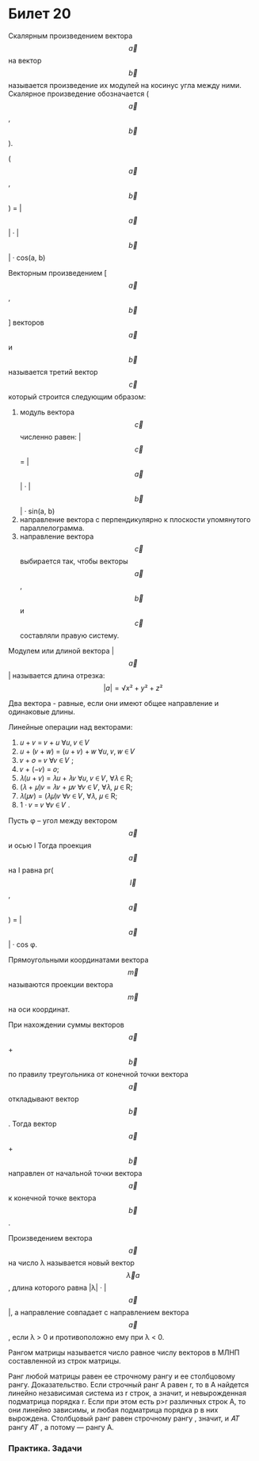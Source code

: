 # Билет 20

Скалярным произведением вектора $$\vec{a}$$ на вектор $$\vec{b}$$ называется произведение их модулей на косинус угла между ними. Скалярное произведение обозначается ($$\vec{a}$$, $$\vec{b}$$).&#x20;

($$\vec{a}$$, $$\vec{b}$$) = |$$\vec{a}$$| · |$$\vec{b}$$| · cos(a, b)&#x20;

Векторным произведением \[$$\vec{a}$$, $$\vec{b}$$] векторов  $$\vec{a}$$ и $$\vec{b}$$ называется третий вектор $$\vec{с}$$  который строится следующим образом:

1. модуль вектора $$\vec{с}$$ численно равен: |$$\vec{с}$$  = |$$\vec{a}$$| · |$$\vec{b}$$| · sin(a, b)
2. направление вектора c перпендикулярно к плоскости упомянутого параллелограмма.
3. направление вектора $$\vec{с}$$ выбирается так, чтобы векторы $$\vec{a}$$, $$\vec{b}$$ и $$\vec{с}$$ составляли правую систему.&#x20;

Модулем или длиной вектора |$$\vec{a}$$| называется длина отрезка: $$|a| = √x²+y²+z²$$

Два вектора - равные, если они имеют общее направление и одинаковые длины.&#x20;

Линейные операции над векторами:

1. 𝑢 + 𝑣 = 𝑣 + 𝑢 ∀𝑢, 𝑣 ∈ 𝑉
2. 𝑢 + (𝑣 + 𝑤) = (𝑢 + 𝑣) + 𝑤 ∀𝑢, 𝑣, 𝑤 ∈ 𝑉
3. 𝑣 + 𝑜 = 𝑣 ∀𝑣         ∈ 𝑉 ;
4. 𝑣 + (−𝑣) = 𝑜;
5. 𝜆(𝑢 + 𝑣) = 𝜆𝑢 + 𝜆𝑣 ∀𝑢, 𝑣 ∈ 𝑉, ∀𝜆 ∈ R;
6. (𝜆 + 𝜇)𝑣 = 𝜆𝑣 + 𝜇𝑣 ∀𝑣 ∈ 𝑉, ∀𝜆, 𝜇 ∈ R;
7. 𝜆(𝜇𝑣) = (𝜆𝜇)𝑣 ∀𝑣 ∈ 𝑉, ∀𝜆, 𝜇 ∈ R;
8. 1 · 𝑣 = 𝑣 ∀𝑣 ∈ 𝑉 .&#x20;

Пусть φ – угол между вектором $$\vec{a}$$ и осью l Тогда проекция $$\vec{a}$$ на I равна pr( $$\vec{I}$$, $$\vec{a}$$) = |$$\vec{a}$$| · cos φ.&#x20;

Прямоугольными координатами вектора $$\vec{m}$$ называются проекции вектора $$\vec{m}$$ на оси координат.&#x20;

При нахождении суммы векторов $$\vec{a}$$ + $$\vec{b}$$ по правилу треугольника от конечной точки вектора $$\vec{a}$$ откладывают вектор $$\vec{b}$$ . Тогда вектор $$\vec{a}$$ + $$\vec{b}$$ направлен от начальной точки вектора $$\vec{a}$$ к конечной точке вектора $$\vec{b}$$ .&#x20;

Произведением вектора $$\vec{a}$$ на число λ называется новый вектор $$\vec{λ}a$$, длина которого равна |λ| · |$$\vec{a}$$|, а направление совпадает с направлением вектора $$\vec{a}$$ , если λ > 0 и противоположно ему при λ < 0.

Рангом матрицы называется число равное числу векторов в МЛНП составленной из строк матрицы.&#x20;

Ранг любой матрицы равен ее строчному рангу и ее столбцовому рангу. Доказательство. Если строчный ранг A равен r, то в A найдется линейно независимая система из r строк, а значит, и невырожденная подматрица порядка r. Если при этом есть p>r различных строк A, то они линейно зависимы, и любая подматрица порядка p в них вырождена. Столбцовый ранг равен строчному рангу , значит, и 𝐴𝑇 рангу 𝐴𝑇 , а потому — рангу A.

### Практика. Задачи
